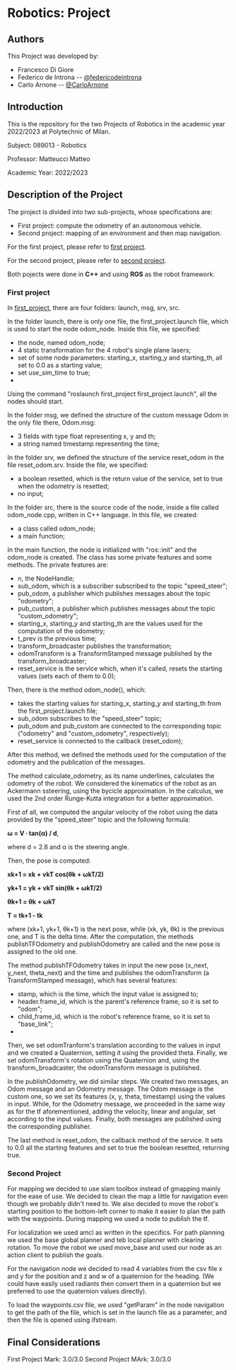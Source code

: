 # Robotics: Project

## Authors
This Project was developed by:
- Francesco Di Giore
- Federico de Introna -- [@federicodeintrona](https://github.com/federicodeintrona)  
- Carlo Arnone  -- [@CarloArnone](https://github.com/CarloArnone)

## Introduction
This is the repository for the two Projects of Robotics in the academic year 2022/2023 at Polytechnic of Milan.

Subject: 089013 - Robotics

Professor: Matteucci Matteo

Academic Year: 2022/2023

## Description of the Project
The project is divided into two sub-projects, whose specifications are:
- First project: compute the odometry of an autonomous vehicle.
- Second project: mapping of an environment and then map navigation.

For the first project, please refer to [first project](Specifications/first_project_2023.pdf).

For the second project, please refer to [second project](Specifications/second_project_2023.pdf).

Both pojects were done in **C++** and using **ROS** as the robot framework.

### First project
In [first_project](first_project.zip), there are four folders: launch, msg, srv, src.

In the folder launch, there is only one file, the first_project.launch file, which is used to start the node odom_node. Inside this file, we specified:
- the node, named odom_node;
- 4 static transformation for the 4 robot's single plane lasers;
- set of some node parameters: starting_x, starting_y and starting_th, all set to 0.0 as a starting value;
- set use_sim_time to true;
- 
Using the command "roslaunch first_project first_project.launch", all the nodes should start.

In the folder msg, we defined the structure of the custom message Odom in the only file there, Odom.msg:
- 3 fields with type float representing x, y and th;
- a string named timestamp representing the time;

In the folder srv, we defined the structure of the service reset_odom in the file reset_odom.srv. Inside the file, we specified:
- a boolean resetted, which is the return value of the service, set to true when the odometry is resetted;
- no input;

In the folder src, there is the source code of the node, inside a file called odom_node.cpp, written in C++ language. In this file, we created:
- a class called odom_node;
- a main function;

In the main function, the node is initialized with "ros::init" and the odom_node is created.
The class has some private features and some methods.
The private features are:
- n, the NodeHandle;
- sub_odom, which is a subscriber subscribed to the topic "speed_steer";
- pub_odom, a publisher which publishes messages about the topic "odometry";
- pub_custom, a publisher which publishes messages about the topic "custom_odometry";
- starting_x, starting_y and starting_th are the values used for the computation of the odometry;
- t_prev is the previous time;
- transform_broadcaster publishes the transformation;
- odomTransform is a TransformStamped message published by the transform_broadcaster;
- reset_service is the service which, when it's called, resets the starting values (sets each of them to 0.0);

Then, there is the method odom_node(), which:
- takes the starting values for starting_x, starting_y and starting_th from the first_project.launch file;
- sub_odom subscribes to the "speed_steer" topic;
- pub_odom and pub_custom are connected to the corresponding topic ("odometry" and "custom_odometry", respectively);
- reset_service is connected to the callback (reset_odom);

After this method, we defined the methods used for the computation of the odometry and the publication of the messages.

The method calculate_odometry, as its name underlines, calculates the odometry of the robot. We considered the kinematics of the robot as an Ackermann ssteering, using the bycicle approximation. In the calculus, we used the 2nd order Runge-Kutta integration for a better approximation.

First of all, we computed the angular velocity of the robot using the data provided by the "speed_steer" topic and the following formula:

**ω = V ∙ tan(α) / d**, 

where d = 2.8 and α is the steering angle.

Then, the pose is computed:

**xk+1 = xk + vkT cos(θk + ωkT/2)**

**yk+1 = yk + vkT sin(θk + ωkT/2)**

**θk+1 = θk + ωkT**

**T = tk+1 - tk**

where (xk+1, yk+1, θk+1) is the next pose, while (xk, yk, θk) is the previous one, and T is the delta time.
After the computation, the methods publishTFOdometry and publishOdometry are called and the new pose is assigned to the old one.

The method publishTFOdometry takes in input the new pose (x_next, y_next, theta_next) and the time and publishes the odomTransform (a TransformStamped message), which has several features:
- stamp, which is the time, which the input value is assigned to;
- header.frame_id, which is the parent's reference frame, so it is set to "odom";
- child_frame_id, which is the robot's reference frame, so it is set to "base_link";
- 
Then, we set odomTranform's translation according to the values in input and we created a Quaternion, setting it using the provided theta. Finally, we set odomTransform's rotation using the Quaternion and, using the transform_broadcaster, the odomTransform message is published.

In the publishOdometry, we did similar steps. We created two messages, an Odom message and an Odometry message. The Odom message is the custom one, so we set its features (x, y, theta, timestamp) using the values in input. While, for the Odometry message, we proceeded in the same way as for the tf aforementioned, adding the velocity, linear and angular, set according to the input values. Finally, both messages are published using the corresponding publisher.

The last method is reset_odom, the callback method of the service. It sets to 0.0 all the starting features and set to true the boolean resetted, returning true.

### Second Project
For mapping we decided to use slam toolbox instead of gmapping mainly for the ease of use.
We decided to clean the map a little for navigation even though we probably didn't need to. 
We also decided to move the robot's starting position to the bottom-left corner to make it easier to plan the path with the waypoints.
During mapping we used a node to publish the tf.

For localization we used amcl as written in the specifics.
For path planning we used the base global planner and teb local planner with clearing rotation.
To move the robot we used move_base and used our node as an action client to publish the goals.

For the navigation node we decided to read 4 variables from the csv file x and y for the position and z and w of a quaternion for the heading. (We could have easily used radiants then convert them in a quaternion but we preferred to use the quaternion values directly).

To load the waypoints.csv file, we used "getParam" in the node navigation to get the path of the file, which is set in the launch file as a parameter, and then the file is opened using ifstream.

## Final Considerations
First Project Mark: 3.0/3.0
Second Project MArk: 3.0/3.0
